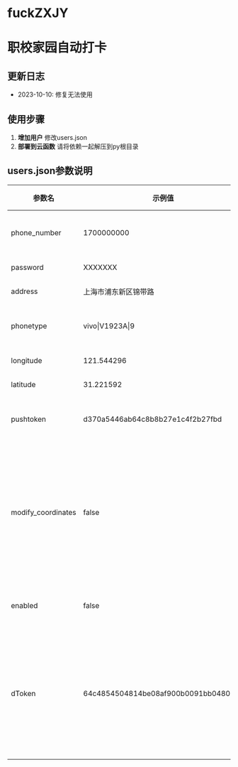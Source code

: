# fuckZXJY
# 职校家园自动打卡

## 更新日志

- 2023-10-10: 修复无法使用

## 使用步骤

1. **增加用户**
  修改users.json
2. **部署到云函数**
  请将依赖一起解压到py根目录
## users.json参数说明

| 参数名              | 示例值                     | 说明                                       |
| ------------------ | -------------------------- | ------------------------------------------ |
| phone_number       | 1700000000                | 手机号码                                   |
| password           | XXXXXXX                  | 密码                                       |
| address            | 上海市浦东新区锦带路       | 地址                                       |
| phonetype          | vivo\|V1923A\|9            | 手机型号                                   |
| longitude          | 121.544296                 | 经度                                       |
| latitude           | 31.221592                  | 纬度                                       |
| pushtoken          | d370a5446ab64c8b8b27e1c4f2b27fbd | 推送令牌                              |
| modify_coordinates | false                      | 是否随机修改坐标最后一位数                               |
| enabled            | false                      | 是否启用                                   |
| dToken             | 64c4854504814be08af900b0091bb0480d8a        | 设备标识符(随机生成字符串)                                 |
